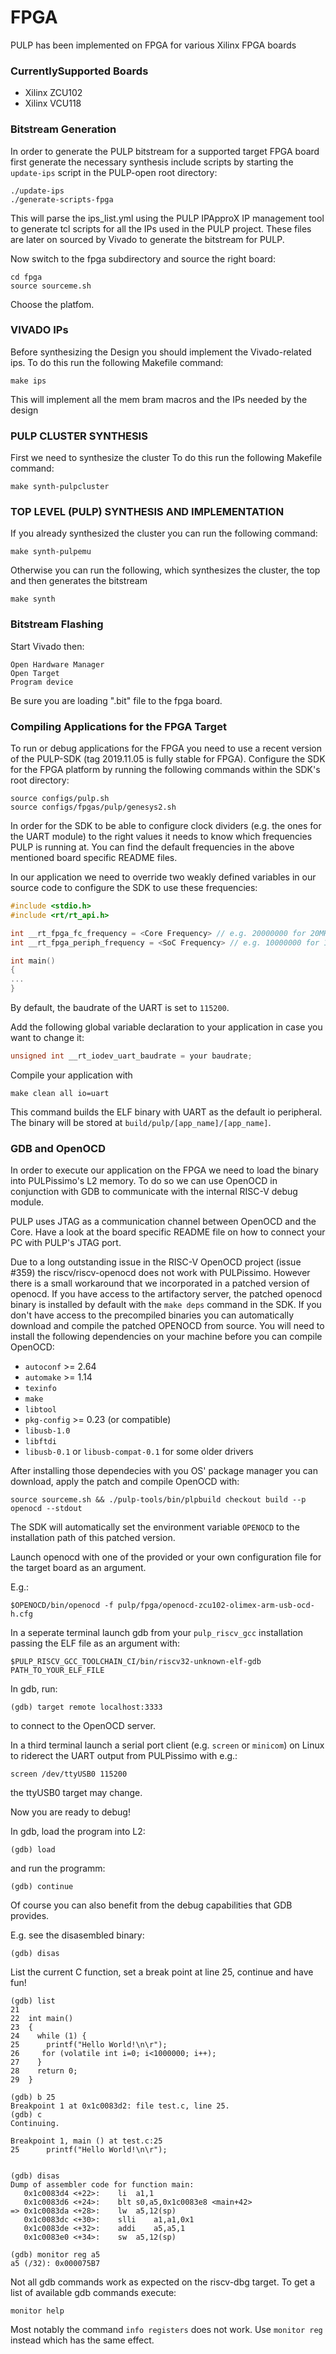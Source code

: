 # FPGA

PULP has been implemented on FPGA for various Xilinx FPGA boards


### CurrentlySupported Boards

* Xilinx ZCU102
* Xilinx VCU118

### Bitstream Generation
In order to generate the PULP bitstream for a supported target FPGA board
first generate the necessary synthesis include scripts by starting the
`update-ips` script in the PULP-open root directory:

```Shell
./update-ips
./generate-scripts-fpga 
```
This will parse the ips_list.yml using the PULP IPApproX IP management tool to
generate tcl scripts for all the IPs used in the PULP project. These files
are later on sourced by Vivado to generate the bitstream for PULP.

Now switch to the fpga subdirectory and source the right board:

```Shell
cd fpga
source sourceme.sh
```
Choose the platfom.


### VIVADO IPs

Before synthesizing the Design you should implement the Vivado-related ips. 
To do this run the following Makefile command:

```Shell
make ips
```

This will implement all the mem bram macros and the IPs needed by the design


### PULP CLUSTER SYNTHESIS

First we need to synthesize the cluster
To do this run the following Makefile command:

```Shell
make synth-pulpcluster
```


### TOP LEVEL (PULP) SYNTHESIS AND IMPLEMENTATION

If you already synthesized the cluster you can run the following command:

```Shell
make synth-pulpemu
```

Otherwise you can run the following, which synthesizes the cluster, the top and then generates the bitstream

```Shell
make synth
```


### Bitstream Flashing
Start Vivado then:

```
Open Hardware Manager
Open Target
Program device
```
Be sure you are loading ".bit" file to the fpga board.

### Compiling Applications for the FPGA Target
To run or debug applications for the FPGA you need to use a recent version of
the PULP-SDK (tag 2019.11.05 is fully stable for FPGA). Configure the SDK for the FPGA
platform by running the following commands within the SDK's root directory:

```Shell
source configs/pulp.sh
source configs/fpgas/pulp/genesys2.sh
```

In order for the SDK to be able to configure clock dividers (e.g. the ones for
the UART module) to the right values it needs to know which frequencies
PULP is running at. You can find the default frequencies in the above
mentioned board specific README files.

In our application we need to override two weakly defined variables in our
source code to configure the SDK to use these frequencies:
```C
#include <stdio.h>
#include <rt/rt_api.h>

int __rt_fpga_fc_frequency = <Core Frequency> // e.g. 20000000 for 20MHz;
int __rt_fpga_periph_frequency = <SoC Frequency> // e.g. 10000000 for 10MHz;

int main()
{
...
}
```

By default, the baudrate of the UART is set to `115200`.

Add the following global variable declaration to your application in case
you want to change it:

```C
unsigned int __rt_iodev_uart_baudrate = your baudrate;
```

Compile your application with

```Shell
make clean all io=uart
```
This command builds the ELF binary with UART as the default io peripheral.
The binary will be stored at `build/pulp/[app_name]/[app_name]`.

### GDB and OpenOCD
In order to execute our application on the FPGA we need to load the binary into
PULPissimo's L2 memory. To do so we can use OpenOCD in conjunction with GDB to
communicate with the internal RISC-V debug module.

PULP uses JTAG as a communication channel between OpenOCD and the Core.
Have a look at the board specific README file on how to connect your PC with
PULP's JTAG port.

Due to a long outstanding issue in the RISC-V OpenOCD project (issue #359) the
riscv/riscv-openocd does not work with PULPissimo. However there is a small
workaround that we incorporated in a patched version of openocd. If you have
access to the artifactory server, the patched openocd binary is installed by
default with the `make deps` command in the SDK. If you don't have access to the
precompiled binaries you can automatically download and compile the patched
OPENOCD from source. You will need to install the following dependencies on your
machine before you can compile OpenOCD:

- `autoconf` >= 2.64
- `automake` >= 1.14
- `texinfo`
- `make`
- `libtool`
- `pkg-config` >= 0.23 (or compatible)
- `libusb-1.0`
- `libftdi`
- `libusb-0.1` or `libusb-compat-0.1` for some older drivers

After installing those dependecies with you OS' package manager you can
download, apply the patch and compile OpenOCD with:

```Shell
source sourceme.sh && ./pulp-tools/bin/plpbuild checkout build --p openocd --stdout
```

The SDK will automatically set the environment variable `OPENOCD` to the
installation path of this patched version.

Launch openocd with one of the provided or your own configuration file for the
target board as an argument.

E.g.:

```Shell
$OPENOCD/bin/openocd -f pulp/fpga/openocd-zcu102-olimex-arm-usb-ocd-h.cfg
```
In a seperate terminal launch gdb from your `pulp_riscv_gcc` installation passing
the ELF file as an argument with:

`$PULP_RISCV_GCC_TOOLCHAIN_CI/bin/riscv32-unknown-elf-gdb  PATH_TO_YOUR_ELF_FILE`

In gdb, run:

```
(gdb) target remote localhost:3333
```

to connect to the OpenOCD server.

In a third terminal launch a serial port client (e.g. `screen` or `minicom`) on
Linux to riderect the UART output from PULPissimo with e.g.:

```Shell
screen /dev/ttyUSB0 115200
```

the ttyUSB0 target may change.

Now you are ready to debug!

In gdb, load the program into L2:

```
(gdb) load
```
and run the programm:

```
(gdb) continue
```
Of course you can also benefit from the debug capabilities that GDB provides.

E.g. see the disasembled binary:
```
(gdb) disas
```
List the current C function, set a break point at line 25, continue and have fun!

```
(gdb) list
21
22  int main()
23  {
24    while (1) {
25      printf("Hello World!\n\r");
26     for (volatile int i=0; i<1000000; i++);
27    }
28    return 0;
29  }

(gdb) b 25
Breakpoint 1 at 0x1c0083d2: file test.c, line 25.
(gdb) c
Continuing.

Breakpoint 1, main () at test.c:25
25      printf("Hello World!\n\r");


(gdb) disas
Dump of assembler code for function main:
   0x1c0083d4 <+22>:    li  a1,1
   0x1c0083d6 <+24>:    blt s0,a5,0x1c0083e8 <main+42>
=> 0x1c0083da <+28>:    lw  a5,12(sp)
   0x1c0083dc <+30>:    slli    a1,a1,0x1
   0x1c0083de <+32>:    addi    a5,a5,1
   0x1c0083e0 <+34>:    sw  a5,12(sp)

(gdb) monitor reg a5
a5 (/32): 0x000075B7

```
Not all gdb commands work as expected on the riscv-dbg target.
To get a list of available gdb commands execute:
```
monitor help
```

Most notably the command `info registers` does not work. Use `monitor reg`
instead which has the same effect.

